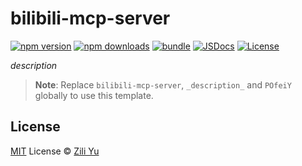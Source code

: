 # bilibili-mcp-server

[![npm version][npm-version-src]][npm-version-href]
[![npm downloads][npm-downloads-src]][npm-downloads-href]
[![bundle][bundle-src]][bundle-href]
[![JSDocs][jsdocs-src]][jsdocs-href]
[![License][license-src]][license-href]

_description_

> **Note**:
> Replace `bilibili-mcp-server`, `_description_` and `POfeiY` globally to use this template.

## License

[MIT](./LICENSE) License © [Zili Yu](https://github.com/POfeiY)

<!-- Badges -->

[npm-version-src]: https://img.shields.io/npm/v/bilibili-mcp-server?style=flat&colorA=080f12&colorB=1fa669
[npm-version-href]: https://npmjs.com/package/bilibili-mcp-server
[npm-downloads-src]: https://img.shields.io/npm/dm/bilibili-mcp-server?style=flat&colorA=080f12&colorB=1fa669
[npm-downloads-href]: https://npmjs.com/package/bilibili-mcp-server
[bundle-src]: https://img.shields.io/bundlephobia/minzip/bilibili-mcp-server?style=flat&colorA=080f12&colorB=1fa669&label=minzip
[bundle-href]: https://bundlephobia.com/result?p=bilibili-mcp-server
[license-src]: https://img.shields.io/github/license/antfu/bilibili-mcp-server.svg?style=flat&colorA=080f12&colorB=1fa669
[license-href]: https://github.com/antfu/bilibili-mcp-server/blob/main/LICENSE
[jsdocs-src]: https://img.shields.io/badge/jsdocs-reference-080f12?style=flat&colorA=080f12&colorB=1fa669
[jsdocs-href]: https://www.jsdocs.io/package/bilibili-mcp-server
